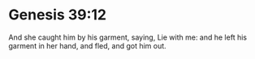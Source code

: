 # Genesis 39:12

And she caught him by his garment, saying, Lie with me: and he left his garment in her hand, and fled, and got him out.